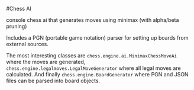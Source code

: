 #Chess AI

console chess ai that generates moves using minimax (with alpha/beta pruning)

Includes a PGN (portable game notation) parser for setting up boards from external sources.

The most interesting classes are `chess.engine.ai.MinimaxChessMoveAi` where the moves are generated, `chess.engine.legalmoves.LegalMoveGenerator` where all legal moves are calculated. And finally `chess.engine.BoardGenerator` where PGN and JSON files can be parsed into board objects.
